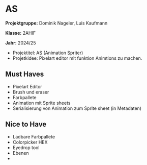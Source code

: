 # AS

**Projektgruppe:** Dominik Nageler, Luis Kaufmann

**Klasse:** 2AHIF

**Jahr:** 2024/25


- Projektitel: AS (Animation Spriter)
- Projetkidee: Pixelart editor mit funktion Animtions zu machen.

## Must Haves 

- Pixelart Editor
- Brush und eraser
- Farbpallete
- Animation mit Sprite sheets
- Serialisierung von Animation zum Sprite sheet (in Metadaten)


## Nice to Have

- Ladbare Farbpallete
- Colorpicker HEX
- Eyedrop tool
- Ebenen
- 